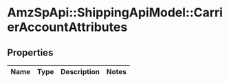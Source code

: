 # AmzSpApi::ShippingApiModel::CarrierAccountAttributes

## Properties
Name | Type | Description | Notes
------------ | ------------- | ------------- | -------------

